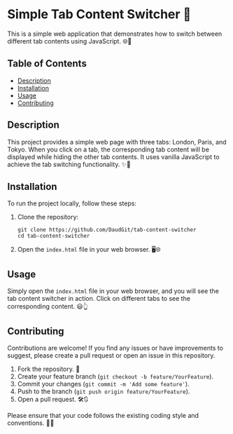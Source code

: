 
# Simple Tab Content Switcher 🔖

This is a simple web application that demonstrates how to switch between different tab contents using JavaScript. 🌐📑

## Table of Contents
- [Description](#description)
- [Installation](#installation)
- [Usage](#usage)
- [Contributing](#contributing)


## Description

This project provides a simple web page with three tabs: London, Paris, and Tokyo. When you click on a tab, the corresponding tab content will be displayed while hiding the other tab contents. It uses vanilla JavaScript to achieve the tab switching functionality. ✨🚀


## Installation

To run the project locally, follow these steps:

1. Clone the repository:
   ```
   git clone https://github.com/DaudGit/tab-content-switcher
   cd tab-content-switcher
   ```

2. Open the `index.html` file in your web browser. 🖥️🌐

## Usage

Simply open the `index.html` file in your web browser, and you will see the tab content switcher in action. Click on different tabs to see the corresponding content. 😃👆

## Contributing

Contributions are welcome! If you find any issues or have improvements to suggest, please create a pull request or open an issue in this repository.

1. Fork the repository. 🍴
2. Create your feature branch (`git checkout -b feature/YourFeature`).
3. Commit your changes (`git commit -m 'Add some feature'`).
4. Push to the branch (`git push origin feature/YourFeature`).
5. Open a pull request. 🛠️🔃

Please ensure that your code follows the existing coding style and conventions. 🧰📏


